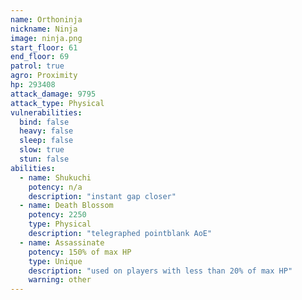 ```yaml
---
name: Orthoninja
nickname: Ninja
image: ninja.png
start_floor: 61
end_floor: 69
patrol: true
agro: Proximity
hp: 293408
attack_damage: 9795
attack_type: Physical
vulnerabilities:
  bind: false
  heavy: false
  sleep: false
  slow: true
  stun: false
abilities:
  - name: Shukuchi
    potency: n/a
    description: "instant gap closer"
  - name: Death Blossom
    potency: 2250
    type: Physical
    description: "telegraphed pointblank AoE"
  - name: Assassinate
    potency: 150% of max HP
    type: Unique
    description: "used on players with less than 20% of max HP"
    warning: other
---
```

